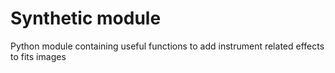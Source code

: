 # Synthetic module
Python module containing useful functions to add instrument related effects to fits images
